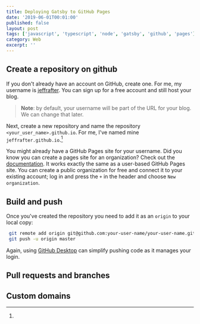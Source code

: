 ```yaml
---
title: Deploying Gatsby to GitHub Pages
date: '2019-06-01T00:01:00'
published: false
layout: post
tags: ['javascript', 'typescript', 'node', 'gatsby', 'github', 'pages']
category: Web
excerpt: ''
---
```


## Create a repository on github

If you don't already have an account on GitHub, create one. For me, my username is
[jeffrafter](https://github.com/jeffrafter). You can sign up for a free account and still host your
blog.

> **Note**: by default, your username will be part of the URL for your blog. We can change
> that later.

Next, create a new repository and name the repository `<your_user_name>.github.io`. For me, I've
named mine `jeffrafter.github.io`.[^org-pages]

[^org-pages]:

  You might already have a GitHub Pages site for your username. Did you know you can create a pages
  site for an organization? Check out the [documentation](https://help.github.com/en/articles/user-organization-and-project-pages#user-and-organization-pages-sites). It works exactly the same
  as a user-based GitHub Pages site. You can create a public organization for free and connect it
  to your existing account; log in and press the `+` in the header and choose `New organization`.

## Build and push

Once you've created the repository you need to add it as an `origin` to your local copy:

```bash
 git remote add origin git@github.com:your-user-name/your-user-name.github.io.git
 git push -u origin master
```

Again, using [GitHub Desktop](https://desktop.github.com/) can simplify pushing code as it manages
your login.

## Pull requests and branches

## Custom domains
